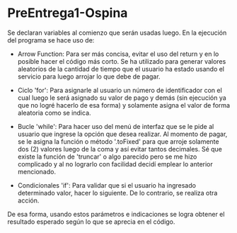 # PreEntrega1-Ospina

Se declaran variables al comienzo que serán usadas luego. En la ejecución del programa se hace uso de:

- Arrow Function: Para ser más concisa, evitar el uso del return y en lo posible hacer el código más corto. Se ha utilizado para generar valores aleatorios de la cantidad de tiempo que el usuario ha estado usando el servicio para luego arrojar lo que debe de pagar.

- Ciclo 'for': Para asignarle al usuario un número de identificador con el cual luego le será asignado su valor de pago y demás (sin ejecución ya que no logré hacerlo de esa forma) y solamente asigna el valor de forma aleatoria como se indica.

- Bucle 'while': Para hacer uso del menú de interfaz que se le pide al usuario que ingrese la opción que desea realizar. Al momento de pagar, se le asigna la función o método '.toFixed' para que arroje solamente dos (2) valores luego de la coma y así evitar tantos decimales. Sé que existe la función de 'truncar' o algo parecido pero se me hizo complicado y al no lograrlo con facilidad decidí emplear lo anterior mencionado.

- Condicionales 'if': Para validar que si el usuario ha ingresado determinado valor, hacer lo siguiente. De lo contrario, se realiza otra acción.

De esa forma, usando estos parámetros e indicaciones se logra obtener el resultado esperado según lo que se aprecia en el código.
